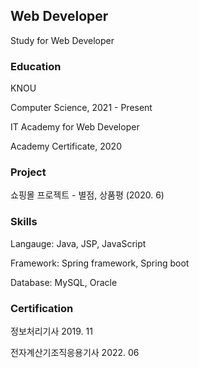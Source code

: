 ## Web Developer
Study for Web Developer

### Education

KNOU

Computer Science, 2021 - Present

IT Academy for Web Developer

Academy Certificate, 2020


### Project
쇼핑몰 프로젝트 - 별점, 상품평 (2020. 6)


### Skills
Langauge: Java, JSP, JavaScript

Framework: Spring framework, Spring boot

Database: MySQL, Oracle


### Certification
정보처리기사          2019. 11

전자계산기조직응용기사 2022. 06
